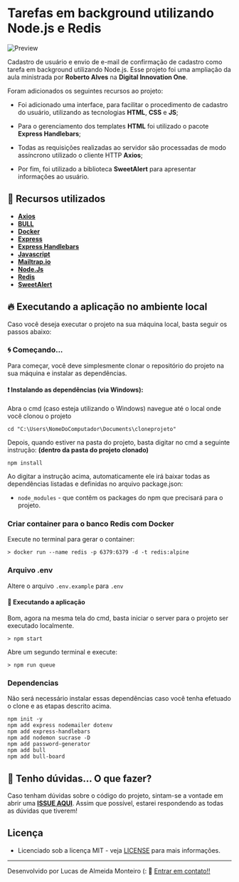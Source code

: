 # Tarefas em background utilizando Node.js e Redis

![Preview](https://github.com/lucasdealmeidadev/Tarefas-em-background-utilizando-NodeJS-e-Redis/blob/main/register.png?raw=true)

Cadastro de usuário e envio de e-mail de confirmação de cadastro como tarefa em background utilizando Node.js. Esse projeto foi uma ampliação da aula ministrada por **Roberto Alves** na **Digital Innovation One**.

Foram adicionados os seguintes recursos ao projeto:

- Foi adicionado uma interface, para facilitar o procedimento de cadastro do usuário, utilizando as tecnologias **HTML**, **CSS** e **JS**;

- Para o gerenciamento dos templates **HTML** foi utilizado o pacote **Express Handlebars**;

- Todas as requisições realizadas ao servidor são processadas de modo assíncrono utilizado o cliente HTTP **Axios**;

- Por fim, foi utilizado a biblioteca **SweetAlert** para apresentar informações ao usuário.

## 🚀 Recursos utilizados

* **[Axios](https://axios-http.com/docs/intro)**
* **[BULL](https://github.com/OptimalBits/bull)**
* **[Docker](https://www.docker.com/)**
* **[Express](http://expressjs.com/pt-br/)**
* **[Express Handlebars](https://github.com/express-handlebars/express-handlebars)**
* **[Javascript](https://www.javascript.com/)**
* **[Mailtrap.io](https://mailtrap.io/)**
* **[Node.Js](https://nodejs.org/en/)**
* **[Redis](https://redis.io/)**
* **[SweetAlert](https://sweetalert2.github.io/)**


## 🔥 Executando a aplicação no ambiente local

Caso você deseja executar o projeto na sua máquina local, basta seguir os passos abaixo:

### 🌀 Começando... 

Para começar, você deve simplesmente clonar o repositório do projeto na sua máquina e instalar as dependências.

#### ❗️ Instalando as dependências (via Windows): 

Abra o cmd (caso esteja utilizando o Windows) navegue até o local onde você clonou o projeto

```
cd "C:\Users\NomeDoComputador\Documents\cloneprojeto"
```

Depois, quando estiver na pasta do projeto, basta digitar no cmd a seguinte instrução: **(dentro da pasta do projeto clonado)**

```
npm install
```

Ao digitar a instrução acima, automaticamente ele irá baixar todas as dependências listadas e definidas no arquivo package.json:

* `node_modules` - que contêm os packages do npm que precisará para o projeto.


### Criar container para o banco Redis com Docker
Execute no terminal para gerar o container:

```
> docker run --name redis -p 6379:6379 -d -t redis:alpine
```

### Arquivo .env
Altere o arquivo `.env.example` para `.env` 

#### 💨 Executando a aplicação 

Bom, agora na mesma tela do cmd, basta iniciar o server para o projeto ser executado localmente.

```
> npm start
```
Abre um segundo terminal e execute:

```
> npm run queue
```

### Dependencias
Não será necessário instalar essas dependências caso você tenha efetuado o clone e as etapas descrito acima. 
```
npm init -y
npm add express nodemailer dotenv
npm add express-handlebars
npm add nodemon sucrase -D
npm add password-generator
npm add bull
npm add bull-board
```

## 🚩 Tenho dúvidas... O que fazer? 

Caso tenham dúvidas sobre o código do projeto, sintam-se a vontade em abrir uma **[ISSUE AQUI](https://github.com/lucasdealmeidadev/Tarefas-em-background-utilizando-NodeJS-e-Redis/issues)**. Assim que possível, estarei respondendo as todas as dúvidas que tiverem!

## Licença

* Licenciado sob a licença MIT - veja [LICENSE](https://github.com/lucasdealmeidadev/Tarefas-em-background-utilizando-NodeJS-e-Redis/blob/main/LICENSE) para mais informações.

----------

Desenvolvido por Lucas de Almeida Monteiro (:  👋  [ Entrar em contato!!](https://www.linkedin.com/in/lucas-de-almeida-monteiro)
